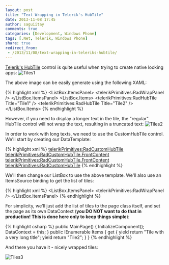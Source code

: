 ```yaml
---
layout: post
title: "Text Wrapping in Telerik's HubTile"
date: 2013-11-08 17:45
author: saguiitay
comments: true
categories: [Development, Windows Phone]
tags: [.Net, Telerik, Windows Phone]
share: true
redirect_from:
 - /2013/11/08/text-wrapping-in-teleriks-hubtile/
---
```

[Telerik's HubTile](http://www.telerik.com/products/windows-phone/overview/all-controls/hubtile.aspx) control is quite useful when trying to create
native looking apps:
![Tiles1]({{site.url}}/images/tiles1.png)

The above image can be easily generate using the following XAML:

{% highlight xml %}
<ListBox>
	<ListBox.ItemsPanel>
		<ItemsPanelTemplate>
			<telerikPrimitives:RadWrapPanel />
		</ItemsPanelTemplate>
	</ListBox.ItemsPanel>
	<ListBox.Items>
		<ListBoxItem>
			<telerikPrimitives:RadHubTile Title="Tile1" />
		</ListBoxItem>
		<ListBoxItem>
			<telerikPrimitives:RadHubTile Title="Tile2" />
		</ListBoxItem>
	</ListBox.Items>
 </ListBox>
{% endhighlight %}

However, if you need to display a longer text in the tile, the "regular" HubTile control will not wrap the text, resulting in a
truncated text:
![Tiles2]({{site.url}}/images/tiles2.png)

In order to work with long texts, we need to use the CustomHubTile control. We'll start by creating our DataTemplate:

{% highlight xml %}
<DataTemplate x:Key="StaticTile">
	<telerikPrimitives:RadCustomHubTile>
		<telerikPrimitives:RadCustomHubTile.FrontContent>
			<Grid Background="{StaticResource PhoneAccentBrush}">
				<TextBlock VerticalAlignment="Bottom" Text="{Binding}" Margin="8" TextWrapping="Wrap"/>
			</Grid>
		<telerikPrimitives:RadCustomHubTile.FrontContent>
	<telerikPrimitives:RadCustomHubTile>
</DataTemplate>
{% endhighlight %}

We'll then change our ListBox to use the above template. We'll also use an ItemsSource binding to get the list of tiles:

{% highlight xml %}
<ListBox ItemTemplate="{StaticResource StaticTile}" ItemsSource="{Binding Items}">
	<ListBox.ItemsPanel>
		<ItemsPanelTemplate>
			<telerikPrimitives:RadWrapPanel />
		</ItemsPanelTemplate>
	</ListBox.ItemsPanel>
</ListBox>
{% endhighlight %}

For simplicity, we'll just add the list of tiles to the page class itself, and set the page as its own DataContext (**you DO NOT want to do that in production! This is done here only to keep things simple**):

{% highlight csharp %}
public MainPage()
{
	InitializeComponent();
	DataContext = this;
}
public IEnumerable<string> Items
{
	get
	{
		yield return "Tile with a very long title";
		yield return "Tile2";
	}
}
{% endhighlight %}

And there you have it - nicely wrapped tiles:

![Tiles3]({{site.url}}/images/tiles31.png)
